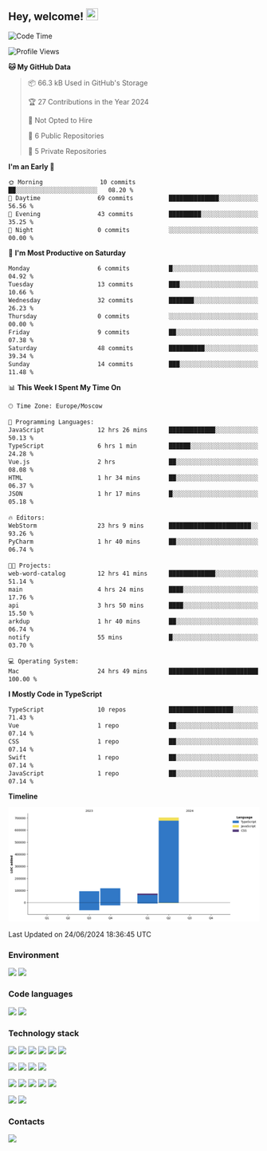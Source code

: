 ## Hey, welcome!   <img src="https://github.com/blackcater/blackcater/raw/main/images/Hi.gif" height="24" width="24"/></h1>

<!--START_SECTION:waka-->
![Code Time](http://img.shields.io/badge/Code%20Time-73%20hrs%2045%20mins-blue)

![Profile Views](http://img.shields.io/badge/Profile%20Views-12-blue)

**🐱 My GitHub Data** 

> 📦 66.3 kB Used in GitHub's Storage 
 > 
> 🏆 27 Contributions in the Year 2024
 > 
> 🚫 Not Opted to Hire
 > 
> 📜 6 Public Repositories 
 > 
> 🔑 5 Private Repositories 
 > 
**I'm an Early 🐤** 

```text
🌞 Morning                10 commits          ██░░░░░░░░░░░░░░░░░░░░░░░   08.20 % 
🌆 Daytime                69 commits          ██████████████░░░░░░░░░░░   56.56 % 
🌃 Evening                43 commits          █████████░░░░░░░░░░░░░░░░   35.25 % 
🌙 Night                  0 commits           ░░░░░░░░░░░░░░░░░░░░░░░░░   00.00 % 
```
📅 **I'm Most Productive on Saturday** 

```text
Monday                   6 commits           █░░░░░░░░░░░░░░░░░░░░░░░░   04.92 % 
Tuesday                  13 commits          ███░░░░░░░░░░░░░░░░░░░░░░   10.66 % 
Wednesday                32 commits          ███████░░░░░░░░░░░░░░░░░░   26.23 % 
Thursday                 0 commits           ░░░░░░░░░░░░░░░░░░░░░░░░░   00.00 % 
Friday                   9 commits           ██░░░░░░░░░░░░░░░░░░░░░░░   07.38 % 
Saturday                 48 commits          ██████████░░░░░░░░░░░░░░░   39.34 % 
Sunday                   14 commits          ███░░░░░░░░░░░░░░░░░░░░░░   11.48 % 
```


📊 **This Week I Spent My Time On** 

```text
🕑︎ Time Zone: Europe/Moscow

💬 Programming Languages: 
JavaScript               12 hrs 26 mins      █████████████░░░░░░░░░░░░   50.13 % 
TypeScript               6 hrs 1 min         ██████░░░░░░░░░░░░░░░░░░░   24.28 % 
Vue.js                   2 hrs               ██░░░░░░░░░░░░░░░░░░░░░░░   08.08 % 
HTML                     1 hr 34 mins        ██░░░░░░░░░░░░░░░░░░░░░░░   06.37 % 
JSON                     1 hr 17 mins        █░░░░░░░░░░░░░░░░░░░░░░░░   05.18 % 

🔥 Editors: 
WebStorm                 23 hrs 9 mins       ███████████████████████░░   93.26 % 
PyCharm                  1 hr 40 mins        ██░░░░░░░░░░░░░░░░░░░░░░░   06.74 % 

🐱‍💻 Projects: 
web-word-catalog         12 hrs 41 mins      █████████████░░░░░░░░░░░░   51.14 % 
main                     4 hrs 24 mins       ████░░░░░░░░░░░░░░░░░░░░░   17.76 % 
api                      3 hrs 50 mins       ████░░░░░░░░░░░░░░░░░░░░░   15.50 % 
arkdup                   1 hr 40 mins        ██░░░░░░░░░░░░░░░░░░░░░░░   06.74 % 
notify                   55 mins             █░░░░░░░░░░░░░░░░░░░░░░░░   03.70 % 

💻 Operating System: 
Mac                      24 hrs 49 mins      █████████████████████████   100.00 % 
```

**I Mostly Code in TypeScript** 

```text
TypeScript               10 repos            ██████████████████░░░░░░░   71.43 % 
Vue                      1 repo              ██░░░░░░░░░░░░░░░░░░░░░░░   07.14 % 
CSS                      1 repo              ██░░░░░░░░░░░░░░░░░░░░░░░   07.14 % 
Swift                    1 repo              ██░░░░░░░░░░░░░░░░░░░░░░░   07.14 % 
JavaScript               1 repo              ██░░░░░░░░░░░░░░░░░░░░░░░   07.14 % 
```



**Timeline**

![Lines of Code chart](https://raw.githubusercontent.com/IntarialN/IntarialN/main/assets/bar_graph.png)


 Last Updated on 24/06/2024 18:36:45 UTC
<!--END_SECTION:waka-->

### Environment

![](https://img.shields.io/badge/IDE_WebStorm-informational?style=flat&logo=WebStorm&logoColor=white&color=0E1117)
![](https://img.shields.io/badge/OS_macOS-informational?style=flat&logo=macos&logoColor=white&color=0E1117)

### Code languages

![](https://img.shields.io/badge/TypeScript-informational?style=flat&logo=TypeScript&logoColor=white&color=0E1117)
![](https://img.shields.io/badge/JavaScript-informational?style=flat&logo=JavaScript&logoColor=white&color=0E1117)

### Technology stack

![](https://img.shields.io/badge/React-informational?style=flat&logo=React&logoColor=white&color=0E1117)
![](https://img.shields.io/badge/React_Native-informational?style=flat&logo=React&logoColor=white&color=0E1117)
![](https://img.shields.io/badge/Electron-informational?style=flat&logo=Electron&logoColor=white&color=0E1117)
![](https://img.shields.io/badge/Vite-informational?style=flat&logo=Vite&logoColor=white&color=0E1117)
![](https://img.shields.io/badge/Mobx-informational?style=flat&logo=MobX&logoColor=white&color=0E1117)
![](https://img.shields.io/badge/Redux-informational?style=flat&logo=Redux&logoColor=white&color=0E1117)

![](https://img.shields.io/badge/Node.js-informational?style=flat&logo=Node.js&logoColor=white&color=0E1117)
![](https://img.shields.io/badge/Nest.js-informational?style=flat&logo=Node.js&logoColor=white&color=0E1117)
![](https://img.shields.io/badge/TypeORM-informational?style=flat&logo=Node.js&logoColor=white&color=0E1117)
![](https://img.shields.io/badge/Express-informational?style=flat&logo=Express&logoColor=white&color=0E1117)

![](https://img.shields.io/badge/PostgreSQL-informational?style=flat&logo=PostgreSQL&logoColor=white&color=0E1117)
![](https://img.shields.io/badge/MongoDB-informational?style=flat&logo=MongoDB&logoColor=white&color=0E1117)
![](https://img.shields.io/badge/MySQL-informational?style=flat&logo=MySQL&logoColor=white&color=0E1117)
![](https://img.shields.io/badge/Redis-informational?style=flat&logo=Redis&logoColor=white&color=0E1117)
![](https://img.shields.io/badge/Docker-informational?style=flat&logo=docker&logoColor=white&color=0E1117)

![](https://img.shields.io/badge/GitHub-informational?style=flat&logo=github&logoColor=white&color=0E1117)
![](https://img.shields.io/badge/GitLab-informational?style=flat&logo=gitlab&logoColor=white&color=0E1117)

### Contacts

[![](https://img.shields.io/badge/Intarial-informational?style=flat&logo=Telegram&logoColor=white&color=0E1117)](https://t.me/intarial)
